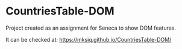# CountriesTable-DOM

Project created as an assignment for Seneca to show DOM features.

It can be checked at: https://mksiq.github.io/CountriesTable-DOM/
